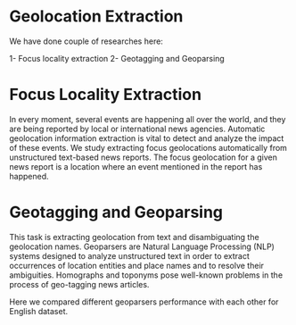 # Geolocation Extraction

We have done couple of researches here:

1- Focus locality extraction
2- Geotagging and Geoparsing 


# Focus Locality Extraction

In every moment, several events are happening all over the world, and they are being reported by local or international news agencies. Automatic geolocation information extraction is vital to detect and analyze the impact of these events. We study extracting focus geolocations automatically from unstructured text-based news reports. The focus geolocation for a given news report is a location where an event mentioned in the report has happened. 

# Geotagging and Geoparsing

This task is extracting geolocation from text and disambiguating the geolocation names. Geoparsers are Natural Language Processing (NLP) systems designed to analyze unstructured text in order to extract occurrences of location entities and place names and to resolve their ambiguities. Homographs and toponyms pose well-known problems in the process of geo-tagging news articles.

Here we compared different geoparsers performance with each other for English dataset. 

